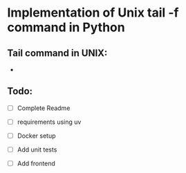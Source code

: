 # Implementation of Unix tail -f command in Python

## Tail command in UNIX:

* 


## Todo:

- [ ] Complete Readme
- [ ] requirements using uv
- [ ] Docker setup
- [ ] Add unit tests
- [ ] Add frontend

